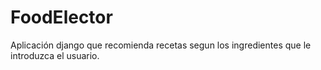 # FoodElector
Aplicación django que recomienda recetas segun los ingredientes que le introduzca el usuario.
